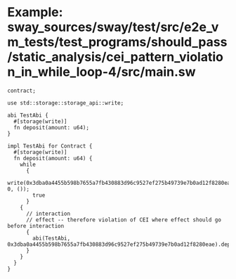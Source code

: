 # Example: sway_sources/sway/test/src/e2e_vm_tests/test_programs/should_pass/static_analysis/cei_pattern_violation_in_while_loop-4/src/main.sw

```sway
contract;

use std::storage::storage_api::write;

abi TestAbi {
  #[storage(write)]
  fn deposit(amount: u64);
}

impl TestAbi for Contract {
  #[storage(write)]
  fn deposit(amount: u64) {
    while
      {
        write(0x3dba0a4455b598b7655a7fb430883d96c9527ef275b49739e7b0ad12f8280eae, 0, ());
        true
      }
    {
      // interaction
      // effect -- therefore violation of CEI where effect should go before interaction
      {
        abi(TestAbi, 0x3dba0a4455b598b7655a7fb430883d96c9527ef275b49739e7b0ad12f8280eae).deposit(amount);
      }
    }
  }
}

```
